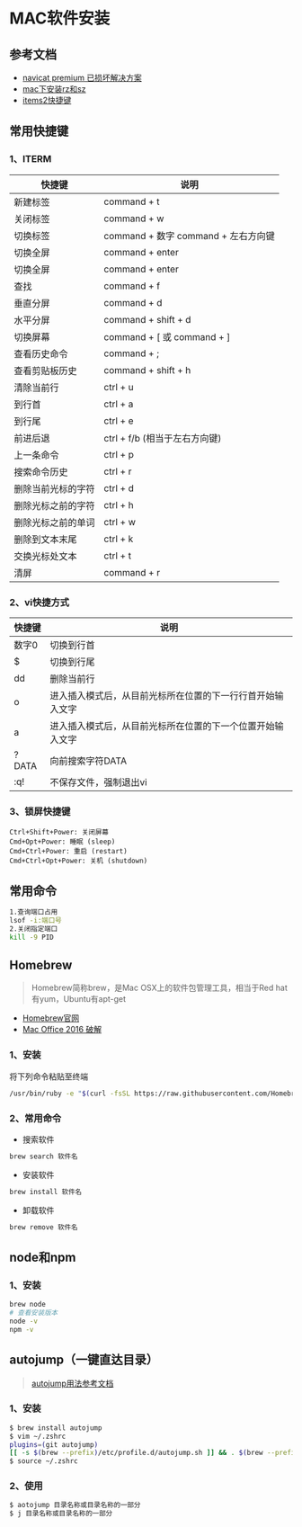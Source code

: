 # MAC软件安装

## 参考文档
- [navicat premium 已损坏解决方案](https://www.jianshu.com/p/3d47a1675f69)
- [mac下安装rz和sz](http://xfhnever.com/2015/09/04/mac-rzsz/)
- [items2快捷键](https://cnbin.github.io/blog/2015/06/20/iterm2-kuai-jie-jian-da-quan/)

## 常用快捷键

### 1、ITERM

| 快捷键 | 说明 |
| ---- | ---- |
| 新建标签 | command + t | 
| 关闭标签 | command + w | 
| 切换标签 | command + 数字 command + 左右方向键 | 
| 切换全屏 | command + enter | 
| 切换全屏 | command + enter | 
| 查找 | command + f | 
| 垂直分屏 | command + d | 
| 水平分屏 | command + shift + d | 
| 切换屏幕 | command + [ 或 command + ] | 
| 查看历史命令 | command + ; | 
| 查看剪贴板历史 | command + shift + h | 
| 清除当前行 | ctrl + u | 
| 到行首 | ctrl + a | 
| 到行尾 | ctrl + e | 
| 前进后退 | ctrl + f/b (相当于左右方向键) | 
| 上一条命令 | ctrl + p | 
| 搜索命令历史 | ctrl + r | 
| 删除当前光标的字符 | ctrl + d | 
| 删除光标之前的字符 | ctrl + h | 
| 删除光标之前的单词 | ctrl + w | 
| 删除到文本末尾 | ctrl + k | 
| 交换光标处文本 | ctrl + t | 
| 清屏 | command + r | 

### 2、vi快捷方式

| 快捷键 | 说明 |
| ---- | ---- |
| 数字0 | 切换到行首 | 
| $ | 切换到行尾 | 
| dd | 删除当前行 | 
| o | 进入插入模式后，从目前光标所在位置的下一行行首开始输入文字 | 
| a | 进入插入模式后，从目前光标所在位置的下一个位置开始输入文字 | 
| ?DATA | 向前搜索字符DATA | 
| :q! | 不保存文件，强制退出vi | 

### 3、锁屏快捷键
```
Ctrl+Shift+Power: 关闭屏幕
Cmd+Opt+Power: 睡眠 (sleep)
Cmd+Ctrl+Power: 重启 (restart)
Cmd+Ctrl+Opt+Power: 关机 (shutdown)
```

## 常用命令
```sh
1.查询端口占用
lsof -i:端口号
2.关闭指定端口
kill -9 PID
```

## Homebrew

> Homebrew简称brew，是Mac OSX上的软件包管理工具，相当于Red hat有yum，Ubuntu有apt-get

* [Homebrew官网](https://brew.sh/index_zh-cn.html)
* [Mac Office 2016 破解](http://jingyan.baidu.com/article/ce09321b7478072bff858f03.html)

### 1、安装

将下列命令粘贴至终端
```sh
/usr/bin/ruby -e "$(curl -fsSL https://raw.githubusercontent.com/Homebrew/install/master/install)"
```

### 2、常用命令

- 搜索软件
```sh
brew search 软件名
```
- 安装软件
```sh
brew install 软件名
```
- 卸载软件
```sh
brew remove 软件名
```

## node和npm

### 1、安装
```sh
brew node
# 查看安装版本
node -v
npm -v
```

## autojump（一键直达目录）

> [autojump用法参考文档](https://linux.cn/article-3401-1.html)

### 1、安装
```sh
$ brew install autojump
$ vim ~/.zshrc
plugins=(git autojump)
[[ -s $(brew --prefix)/etc/profile.d/autojump.sh ]] && . $(brew --prefix)/etc/profile.d/autojump.sh
$ source ~/.zshrc
```
### 2、使用
```sh
$ aotojump 目录名称或目录名称的一部分
$ j 目录名称或目录名称的一部分
```